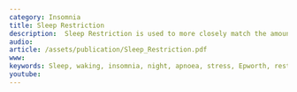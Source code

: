 ```yaml
---
category: Insomnia
title: Sleep Restriction
description:  Sleep Restriction is used to more closely match the amount of time you spend in bed with the amount of sleep your body is producing.  This document shows techniques to be used for sleep restriction
audio: 
article: /assets/publication/Sleep_Restriction.pdf
www: 
keywords: Sleep, waking, insomnia, night, apnoea, stress, Epworth, restriction, audio, questionnaire, sleep hygiene, sleep problem, sleep restriction
youtube:
--- 
```

